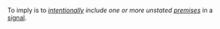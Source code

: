 To imply is to *[intentionally](https://github.com/gcassel/Modular-Organization-Terminology/blob/master/terms/intention.md) include one or more unstated [premises](https://github.com/gcassel/Modular-Organization-Terminology/blob/master/terms/premise.md)* in a [signal](https://github.com/gcassel/Modular-Organization-Terminology/blob/master/terms/signal.md).
